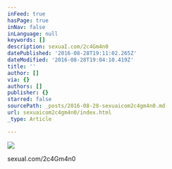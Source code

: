 ```yaml
---
inFeed: true
hasPage: true
inNav: false
inLanguage: null
keywords: []
description: sexuaI.com/2c4Gm4n0
datePublished: '2016-08-28T19:11:02.265Z'
dateModified: '2016-08-28T19:04:10.419Z'
title: ''
author: []
via: {}
authors: []
publisher: {}
starred: false
sourcePath: _posts/2016-08-28-sexuaicom2c4gm4n0.md
url: sexuaicom2c4gm4n0/index.html
_type: Article

---
```

![](https://the-grid-user-content.s3-us-west-2.amazonaws.com/3945e7d9-66b6-4041-a051-fbde353919c9.jpg)

sexuaI.com/2c4Gm4n0